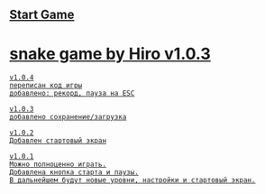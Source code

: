 ## <a href="https://h1rohamada.github.io/snake/index.html" />Start Game
# snake game by Hiro v1.0.3
    v1.0.4
    переписан код игры
    добавлено: рекорд, пауза на ESC

    v1.0.3
    добавлено сохранение/загрузка

    v1.0.2
    Добавлен стартовый экран

    v1.0.1
    Можно полноценно играть.
    Добавлена кнопка старта и паузы.
    В дальнейшем будут новые уровни, настройки и стартовый экран.